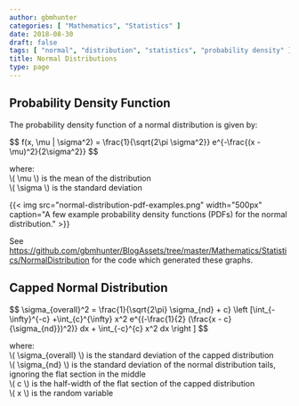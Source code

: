 ```yaml
---
author: gbmhunter
categories: [ "Mathematics", "Statistics" ]
date: 2018-08-30
draft: false
tags: [ "normal", "distribution", "statistics", "probability density" ]
title: Normal Distributions
type: page
---
```


<h2>Probability Density Function</h2>

<p>The probability density function of a normal distribution is given by:</p>

<p>$$ f(x, \mu | \sigma^2) = \frac{1}{\sqrt{2\pi \sigma^2}} e^{-\frac{(x - \mu)^2}{2\sigma^2}} $$</p>

<p class="centered">
where:<br>
\( \mu \) is the mean of the distribution<br>
\( \sigma \) is the standard deviation<br>
</p>

{{< img src="normal-distribution-pdf-examples.png" width="500px" caption="A few example probability density functions (PDFs) for the normal distribution."  >}}

<p>See <a href="https://github.com/gbmhunter/BlogAssets/tree/master/Mathematics/Statistics/NormalDistribution">https://github.com/gbmhunter/BlogAssets/tree/master/Mathematics/Statistics/NormalDistribution</a> for the code which generated these graphs.</p>

<h2>Capped Normal Distribution</h2>

<p>
$$ \sigma_{overall}^2 = \frac{1}{\sqrt{2\pi} \sigma_{nd} + c} \left [\int_{-\infty}^{-c} +\int_{c}^{\infty} x^2 e^{(-\frac{1}{2} (\frac{x - c}{\sigma_{nd}})^2)} dx + \int_{-c}^{c} x^2 dx \right ] $$
</p>

<p class="centered">
where:<br>
\( \sigma_{overall} \) is the standard deviation of the capped distribution<br>
\( \sigma_{nd} \) is the standard deviation of the normal distribution tails, ignoring the flat section in the middle<br>
\( c \) is the half-width of the flat section of the capped distribution<br>
\( x \) is the random variable<br>
</p>